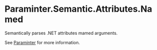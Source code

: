 # Paraminter.Semantic.Attributes.Named

Semantically parses .NET attributes mamed arguments.

See [Paraminter](https://www.github.com/Paraminter/Paraminter) for more information.